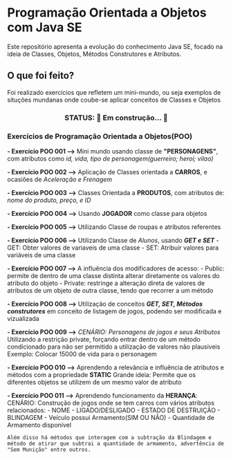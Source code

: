 # Programação Orientada a Objetos com Java SE
Este repositório apresenta a evolução do conhecimento Java SE, focado na ideia de Classes, Objetos, Métodos Construtores e Atributos.

## O que foi feito?
Foi realizado exercícios que refletem um mini-mundo, ou seja exemplos de situções mundanas onde coube-se aplicar conceitos de Classes e Objetos

<h3 align="center"> STATUS: 🚧 Em construção...  🚧 </h3>

### Exercícios de Programação Orientada a Objetos(POO)
**- Exercício POO 001 -->** Mini mundo usando classe de **"PERSONAGENS"**, com atributos como
*id, vida, tipo de personagem(guerreiro; heroi; vilao)*

**- Exercício POO 002 -->** Aplicação de Classes orientada a **CARROS**, e ocasiões de 
*Aceleração e Frenagem*

**- Exercício POO 003 -->** Classes Orientada a **PRODUTOS**, com atributos de:
*nome do produto, preço, e ID*

**- Exercício POO 004 -->** Usando **JOGADOR** como classe para objetos

**- Exercício POO 005 -->** Utilizando Classe de roupas e atributos referentes

**- Exercício POO 006 -->** Utilizando Classe de *Alunos*, usando ***GET e SET***
    - GET: Obter valores de variaveis de uma classe
    - SET: Atribuir valores para variáveis de uma classe

**- Exercício POO 007 -->** A influência dos modificadores de acesso:
    - Public: permite de dentro de uma classe distinta alterar diretamente os valores do atributo do objeto
    - Private: restringe a alteração direta de valores de atributos de um objeto de outra classe, tendo que recorrer a um método

**- Exercício POO 008 -->** Utilização de conceitos ***GET, SET, Métodos construtores*** em conceito de listagem de jogos, podendo ser modificada e vizualizada

**- Exercício POO 009 -->** *CENÁRIO: Personagens de jogos e seus Atributos*
    Utilizando a restrição private, forçando entrar dentro de um método condicionado para não ser permitido a utilização de valores não plausiveis
    Exemplo: Colocar 15000 de vida para o personagem

**- Exercício POO 010 -->** Aprendendo a relevância e influência de atributos e métodos com a propriedade **STATIC**
    Grande ideia: Permite que os diferentes objetos se utilizem de um mesmo valor de atributo

**- Exercício POO 011 -->** Aprendendo funcionamento da **HERANÇA**:
    CENÁRIO: Construção de jogos onde se tem carros com vários atributos relacionados:
    - NOME
    - LIGADO/DESLIGADO
    - ESTADO DE DESTRUIÇÃO
    - BLINDAGEM
    - Veículo possui Armamento(SIM OU NÃO)
    - Quantidade de Armamento disponível

    Além disso há métodos que interagem com a subtração da Blindagem e método de atirar que subtrai a quantidade de armamento, advertência de "Sem Munição" entre outros.
